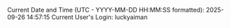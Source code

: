Current Date and Time (UTC - YYYY-MM-DD HH:MM:SS formatted): 2025-09-26 14:57:15
Current User's Login: luckyaiman
